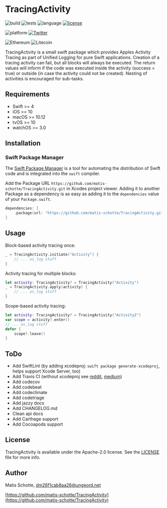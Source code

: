 # TracingActivity

![build](https://img.shields.io/badge/build-passing-success)
![tests](https://img.shields.io/badge/tests-passing-success)
![language](https://img.shields.io/badge/language-swift-important)
[![license](https://img.shields.io/github/license/matis-schotte/TracingActivity.svg)](./LICENSE)

![platform](https://img.shields.io/badge/platform-iOS%20|%20macOS%20|%20tvOS%20|%20watchOS-lightgrey.svg)
[![Twitter](https://img.shields.io/badge/twitter-@matis_schotte-blue.svg)](http://twitter.com/matis_schotte)

![Ethereum](https://img.shields.io/badge/ethereum-0x25C93954ad65f1Bb5A1fd70Ec33f3b9fe72e5e58-yellowgreen.svg)
![Litecoin](https://img.shields.io/badge/litecoin-MPech47X9GjaatuV4sQsEzoMwGMxKzdXaH-lightgrey.svg)

TracingActivity is a small swift package which provides Apples Activity Tracing as part of Unified Logging for pure Swift applications.
Creation of a tracing activity can fail, but all blocks will always be executed.
The return values will inform if the code was executed inside the activity (success = true) or outside (in case the activity could not be created).
Nesting of activities is encouraged for sub-tasks.

## Requirements
- Swift >= 4
- iOS >= 10
- macOS >= 10.12
- tvOS >= 10
- watchOS >= 3.0

## Installation
### Swift Package Manager

The [Swift Package Manager](https://swift.org/package-manager/) is a tool for automating the distribution of Swift code and is integrated into the `swift` compiler.

Add the Package URL `https://github.com/matis-schotte/TracingActivity.git` in Xcodes project viewer.
Adding it to another Package as a dependency is as easy as adding it to the `dependencies` value of your `Package.swift`.

```swift
dependencies: [
	.package(url: "https://github.com/matis-schotte/TracingActivity.git", from: "0.1.0")
]
```

## Usage
Block-based activity tracing once:
```swift
_ = TracingActivity.initiate("Activity") {
	// ... os_log stuff
}
```
Activity tracing for multiple blocks:
```swift
let activity: TracingActivity? = TracingActivity("Activity")
_ = TracingActivity.apply(activity) {
	// ... os_log stuff
}
```
Scope-based activity tracing:
```swift
let activity: TracingActivity? = TracingActivity("Activity2")
var scope = activity?.enter()
// ... os_log stuff
defer {
	scope?.leave()
}
```

[//]: # (Example: See the example project inside the `examples/` folder.)

## ToDo
- Add SwiftLint (by adding xcodeproj: `swift package generate-xcodeproj`, helps support Xcode Server, too)
- Add Travis CI (without xcodeproj see [reddit](https://www.reddit.com/r/iOSProgramming/comments/d7oyvh/configure_travis_ci_on_github_to_build_ios_swift/), [medium](https://medium.com/@aclaytonscott/creating-and-distributing-swift-packages-132444f5dd1))
- Add codecov
- Add codebeat
- Add codeclimate
- Add codetriage
- Add jazzy docs
- Add CHANGELOG.md
- Clean api docs
- Add Carthage support
- Add Cocoapods support

[//]: # (Donations: ETH, LTC welcome.)

## License
TracingActivity is available under the Apache-2.0 license. See the [LICENSE](https://github.com/matis-schotte/TracingActivity/blob/master/LICENSE) file for more info.

## Author
Matis Schotte, [dm26f1cab8aa26@ungeord.net](mailto:dm26f1cab8aa26@ungeord.net)

[https://github.com/matis-schotte/TracingActivity](https://github.com/matis-schotte/TracingActivity)
